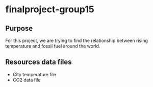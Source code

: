 # finalproject-group15
## Purpose
For this project, we are trying to find the relationship between rising temperature and fossil fuel around the world. 
## Resources data files
- City temperature file
- CO2 data file
